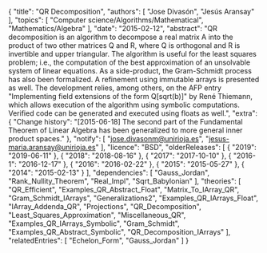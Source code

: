 {
    "title": "QR Decomposition",
    "authors": [
        "Jose Divasón",
        "Jesús Aransay"
    ],
    "topics": [
        "Computer science/Algorithms/Mathematical",
        "Mathematics/Algebra"
    ],
    "date": "2015-02-12",
    "abstract": "QR decomposition is an algorithm to decompose a real matrix A into the product of two other matrices Q and R, where Q is orthogonal and R is invertible and upper triangular. The algorithm is useful for the least squares problem; i.e., the computation of the best approximation of an unsolvable system of linear equations. As a side-product, the Gram-Schmidt process has also been formalized. A refinement using immutable arrays is presented as well. The development relies, among others, on the AFP entry \"Implementing field extensions of the form Q[sqrt(b)]\" by René Thiemann, which allows execution of the algorithm using symbolic computations. Verified code can be generated and executed using floats as well.",
    "extra": {
        "Change history": "[2015-06-18] The second part of the Fundamental Theorem of Linear Algebra has been generalized to more general inner product spaces."
    },
    "notify": [
        "jose.divasonm@unirioja.es",
        "jesus-maria.aransay@unirioja.es"
    ],
    "licence": "BSD",
    "olderReleases": [
        {
            "2019": "2019-06-11"
        },
        {
            "2018": "2018-08-16"
        },
        {
            "2017": "2017-10-10"
        },
        {
            "2016-1": "2016-12-17"
        },
        {
            "2016": "2016-02-22"
        },
        {
            "2015": "2015-05-27"
        },
        {
            "2014": "2015-02-13"
        }
    ],
    "dependencies": [
        "Gauss_Jordan",
        "Rank_Nullity_Theorem",
        "Real_Impl",
        "Sqrt_Babylonian"
    ],
    "theories": [
        "QR_Efficient",
        "Examples_QR_Abstract_Float",
        "Matrix_To_IArray_QR",
        "Gram_Schmidt_IArrays",
        "Generalizations2",
        "Examples_QR_IArrays_Float",
        "IArray_Addenda_QR",
        "Projections",
        "QR_Decomposition",
        "Least_Squares_Approximation",
        "Miscellaneous_QR",
        "Examples_QR_IArrays_Symbolic",
        "Gram_Schmidt",
        "Examples_QR_Abstract_Symbolic",
        "QR_Decomposition_IArrays"
    ],
    "relatedEntries": [
        "Echelon_Form",
        "Gauss_Jordan"
    ]
}
